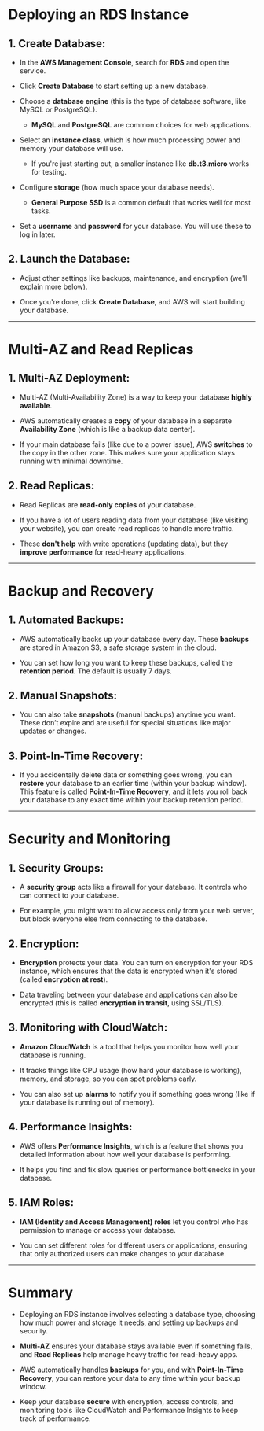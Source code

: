 # Deploying an RDS Instance

## 1. **Create Database**:   

   - In the **AWS Management Console**, search for **RDS** and open the service.  
  
   - Click **Create Database** to start setting up a new database.  
 
   - Choose a **database engine** (this is the type of database software, like MySQL or PostgreSQL).  
   
     - **MySQL** and **PostgreSQL** are common choices for web applications.  
    
   - Select an **instance class**, which is how much processing power and memory your database will use.  
   
     - If you're just starting out, a smaller instance like **db.t3.micro** works for testing.  
     
   - Configure **storage** (how much space your database needs).  
   
     - **General Purpose SSD** is a common default that works well for most tasks.  
     
   - Set a **username** and **password** for your database. You will use these to log in later.  
   

## 2. **Launch the Database**:  

   - Adjust other settings like backups, maintenance, and encryption (we'll explain more below).  
   
   - Once you're done, click **Create Database**, and AWS will start building your database.  
   

---

# Multi-AZ and Read Replicas

## 1. **Multi-AZ Deployment**:  

   - Multi-AZ (Multi-Availability Zone) is a way to keep your database **highly available**.  
   
   - AWS automatically creates a **copy** of your database in a separate **Availability Zone** (which is like a backup data center).  
   
   - If your main database fails (like due to a power issue), AWS **switches** to the copy in the other zone. This makes sure your application stays running with minimal downtime.  
   

## 2. **Read Replicas**:  

   - Read Replicas are **read-only copies** of your database.   
   
   - If you have a lot of users reading data from your database (like visiting your website), you can create read replicas to handle more traffic.  
   
   - These **don't help** with write operations (updating data), but they **improve performance** for read-heavy applications.  
   

---

# Backup and Recovery

## 1. **Automated Backups**:  

   - AWS automatically backs up your database every day. These **backups** are stored in Amazon S3, a safe storage system in the cloud.  
   
   - You can set how long you want to keep these backups, called the **retention period**. The default is usually 7 days.  
   

## 2. **Manual Snapshots**:  

   - You can also take **snapshots** (manual backups) anytime you want. These don’t expire and are useful for special situations like major updates or changes.  
   

## 3. **Point-In-Time Recovery**:  

   - If you accidentally delete data or something goes wrong, you can **restore** your database to an earlier time (within your backup window). This feature is called **Point-In-Time Recovery**, and it lets you roll back your database to any exact time within your backup retention period.  
  

---

# Security and Monitoring

## 1. **Security Groups**:  

   - A **security group** acts like a firewall for your database. It controls who can connect to your database.  
   
   - For example, you might want to allow access only from your web server, but block everyone else from connecting to the database.  
   

## 2. **Encryption**:  

   - **Encryption** protects your data. You can turn on encryption for your RDS instance, which ensures that the data is encrypted when it's stored (called **encryption at rest**).  
   
   - Data traveling between your database and applications can also be encrypted (this is called **encryption in transit**, using SSL/TLS).  
   

## 3. **Monitoring with CloudWatch**:  

   - **Amazon CloudWatch** is a tool that helps you monitor how well your database is running.  
   
   - It tracks things like CPU usage (how hard your database is working), memory, and storage, so you can spot problems early.  
   
   - You can also set up **alarms** to notify you if something goes wrong (like if your database is running out of memory).  
   

## 4. **Performance Insights**:  

   - AWS offers **Performance Insights**, which is a feature that shows you detailed information about how well your database is performing.  
   
   - It helps you find and fix slow queries or performance bottlenecks in your database.  
   

## 5. **IAM Roles**:  

   - **IAM (Identity and Access Management) roles** let you control who has permission to manage or access your database.  
   
   - You can set different roles for different users or applications, ensuring that only authorized users can make changes to your database.  
   

---

# Summary  

- Deploying an RDS instance involves selecting a database type, choosing how much power and storage it needs, and setting up backups and security.  

- **Multi-AZ** ensures your database stays available even if something fails, and **Read Replicas** help manage heavy traffic for read-heavy apps.  

- AWS automatically handles **backups** for you, and with **Point-In-Time Recovery**, you can restore your data to any time within your backup window.  

- Keep your database **secure** with encryption, access controls, and monitoring tools like CloudWatch and Performance Insights to keep track of performance.  